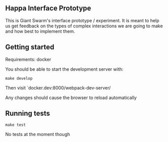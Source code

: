 Happa Interface Prototype
-------------------------

This is Giant Swarm's interface prototype / experiment. It is meant to help us
get feedback on the types of complex interactions we are going to make and how
best to implement them.


Getting started
---------------

Requirements: docker

You should be able to start the development server with:

`make develop`

Then visit `docker.dev:8000/webpack-dev-server/

Any changes should cause the browser to reload automatically

Running tests
-------------

`make test`

No tests at the moment though